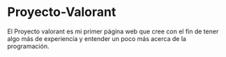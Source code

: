 # Proyecto-Valorant
El Proyecto valorant es mi primer página web que cree con el fin de tener algo más de experiencia y entender un poco más acerca de la programación.
